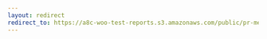 ```yaml
---
layout: redirect
redirect_to: https://a8c-woo-test-reports.s3.amazonaws.com/public/pr-merge/37738/e2e/index.html
---
```

